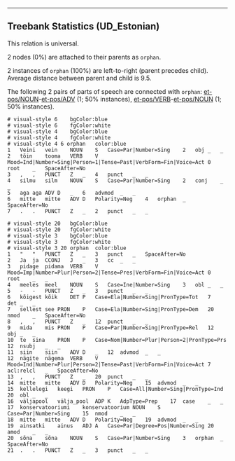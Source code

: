 

--------------------------------------------------------------------------------

## Treebank Statistics (UD_Estonian)

This relation is universal.

2 nodes (0%) are attached to their parents as `orphan`.

2 instances of `orphan` (100%) are left-to-right (parent precedes child).
Average distance between parent and child is 9.5.

The following 2 pairs of parts of speech are connected with `orphan`: [et-pos/NOUN]()-[et-pos/ADV]() (1; 50% instances), [et-pos/VERB]()-[et-pos/NOUN]() (1; 50% instances).


~~~ conllu
# visual-style 6	bgColor:blue
# visual-style 6	fgColor:white
# visual-style 4	bgColor:blue
# visual-style 4	fgColor:white
# visual-style 4 6 orphan	color:blue
1	Veini	vein	NOUN	S	Case=Par|Number=Sing	2	obj	_	_
2	tõin	tooma	VERB	V	Mood=Ind|Number=Sing|Person=1|Tense=Past|VerbForm=Fin|Voice=Act	0	root	_	SpaceAfter=No
3	,	,	PUNCT	Z	_	4	punct	_	_
4	silmu	silm	NOUN	S	Case=Par|Number=Sing	2	conj	_	_
5	aga	aga	ADV	D	_	6	advmod	_	_
6	mitte	mitte	ADV	D	Polarity=Neg	4	orphan	_	SpaceAfter=No
7	.	.	PUNCT	Z	_	2	punct	_	_

~~~


~~~ conllu
# visual-style 20	bgColor:blue
# visual-style 20	fgColor:white
# visual-style 3	bgColor:blue
# visual-style 3	fgColor:white
# visual-style 3 20 orphan	color:blue
1	"	"	PUNCT	Z	_	3	punct	_	SpaceAfter=No
2	Ja	ja	CCONJ	J	_	3	cc	_	_
3	pidage	pidama	VERB	V	Mood=Imp|Number=Plur|Person=2|Tense=Pres|VerbForm=Fin|Voice=Act	0	root	_	_
4	meeles	meel	NOUN	S	Case=Ine|Number=Sing	3	obl	_	_
5	-	-	PUNCT	Z	_	3	punct	_	_
6	kõigest	kõik	DET	P	Case=Ela|Number=Sing|PronType=Tot	7	det	_	_
7	sellest	see	PRON	P	Case=Ela|Number=Sing|PronType=Dem	20	nmod	_	SpaceAfter=No
8	,	,	PUNCT	Z	_	12	punct	_	_
9	mida	mis	PRON	P	Case=Par|Number=Sing|PronType=Rel	12	obj	_	_
10	te	sina	PRON	P	Case=Nom|Number=Plur|Person=2|PronType=Prs	12	nsubj	_	_
11	siin	siin	ADV	D	_	12	advmod	_	_
12	nägite	nägema	VERB	V	Mood=Ind|Number=Plur|Person=2|Tense=Past|VerbForm=Fin|Voice=Act	7	acl:relcl	_	SpaceAfter=No
13	,	,	PUNCT	Z	_	20	punct	_	_
14	mitte	mitte	ADV	D	Polarity=Neg	15	advmod	_	_
15	kellelegi	keegi	PRON	P	Case=All|Number=Sing|PronType=Ind	20	obl	_	_
16	väljapool	välja_pool	ADP	K	AdpType=Prep	17	case	_	_
17	konservatooriumi	konservatoorium	NOUN	S	Case=Par|Number=Sing	15	nmod	_	_
18	mitte	mitte	ADV	D	Polarity=Neg	19	advmod	_	_
19	ainsatki	ainus	ADJ	A	Case=Par|Degree=Pos|Number=Sing	20	amod	_	_
20	sõna	sõna	NOUN	S	Case=Par|Number=Sing	3	orphan	_	SpaceAfter=No
21	.	.	PUNCT	Z	_	3	punct	_	_

~~~


